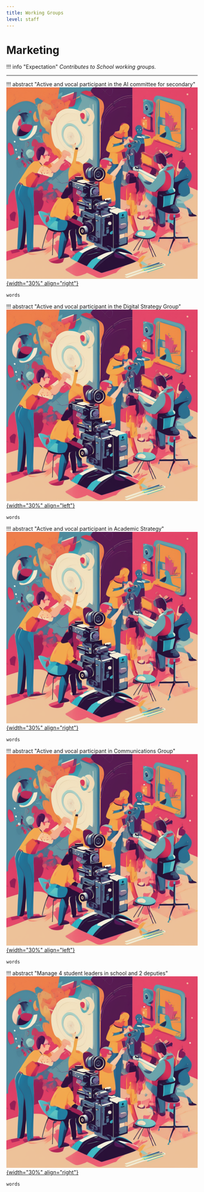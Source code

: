 ```yaml
---
title: Working Groups
level: staff
---
```


# Marketing

!!! info "Expectation"
    *Contributes to School working groups.*

---

!!! abstract "Active and vocal participant in the AI committee for secondary"
    [![Martin Davies](./Assets/VFX.png){width="30%" align="right"}](google.com)

    words

!!! abstract "Active and vocal participant in the Digital Strategy Group"
    [![Martin Davies](./Assets/VFX.png){width="30%" align="left"}](google.com)

    words

!!! abstract "Active and vocal participant in Academic Strategy"
    [![Martin Davies](./Assets/VFX.png){width="30%" align="right"}](google.com)

    words

!!! abstract "Active and vocal participant in Communications Group"
    [![Martin Davies](./Assets/VFX.png){width="30%" align="left"}](google.com)

    words

!!! abstract "Manage 4 student leaders in school and 2 deputies"
    [![Martin Davies](./Assets/VFX.png){width="30%" align="right"}](google.com)

    words
